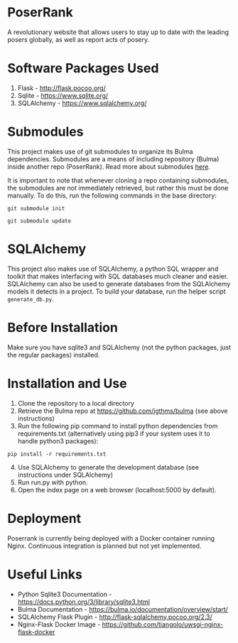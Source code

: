 # PoserRank

A revolutionary website that allows users to stay up to date with the leading
posers globally, as well as report acts of posery.

# Software Packages Used

1. Flask - http://flask.pocoo.org/
2. Sqlite - https://www.sqlite.org/
3. SQLAlchemy - https://www.sqlalchemy.org/

# Submodules

This project makes use of git submodules to organize its Bulma dependencies.
Submodules are a means of including repository (Bulma) inside another
repo (PoserRank).  Read more about submodules
[here](https://git-scm.com/book/en/v2/Git-Tools-Submodules).

It is important to note that whenever cloning a repo containing submodules, the
submodules are not immediately retrieved, but rather this must be done manually.
To do this, run the following commands in the base directory:

```
git submodule init
```

```
git submodule update
```

# SQLAlchemy

This project also makes use of SQLAlchemy, a python SQL wrapper and toolkit that makes interfacing with SQL databases 
much cleaner and easier.  SQLAlchemy can also be used to generate databases from the SQLAlchemy models it detects in a 
project.  To build your database, run the helper script `generate_db.py`.

# Before Installation

Make sure you have sqlite3 and SQLAlchemy (not the python packages, just the regular packages) installed.

# Installation and Use

1. Clone the repository to a local directory
2. Retrieve the Bulma repo at https://github.com/jgthms/bulma (see above instructions)
3. Run the following pip command to install python dependencies from requirements.txt (alternatively using pip3 if your 
system uses it to handle python3 packages):
```
pip install -r requirements.txt
```
4. Use SQLAlchemy to generate the development database (see instructions under SQLAlchemy)
5. Run run.py with python.
6. Open the index page on a web browser (localhost:5000 by default).

# Deployment

Poserrank is currently being deployed with a Docker container running Nginx.  Continuous integration is planned but not
yet implemented.

# Useful Links

* Python Sqlite3 Documentation - https://docs.python.org/3/library/sqlite3.html
* Bulma Documentation - https://bulma.io/documentation/overview/start/
* SQLAlchemy Flask Plugin - http://flask-sqlalchemy.pocoo.org/2.3/
* Nginx-Flask Docker Image - https://github.com/tiangolo/uwsgi-nginx-flask-docker
